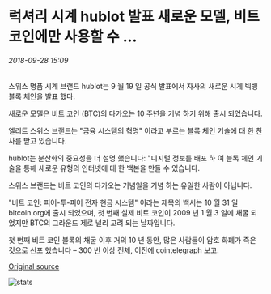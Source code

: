 # 럭셔리 시계 hublot 발표 새로운 모델, 비트 코인에만 사용할 수 ...

###### 2018-09-28 15:09

스위스 명품 시계 브랜드 hublot는 9 월 19 일 공식 발표에서 자사의 새로운 시계 빅뱅 블록 체인을 발표 했다.

새로운 모델은 비트 코인 (BTC)의 다가오는 10 주년을 기념 하기 위해 출시 되었습니다.

엘리트 스위스 브랜드는 "금융 시스템의 혁명" 이라고 부르는 블록 체인 기술에 대 한 찬사를 받고 있습니다.

hublot는 분산화의 중요성을 더 설명 했습니다: "디지털 정보를 배포 하 여 블록 체인 기술을 통해 새로운 유형의 인터넷에 대 한 백본을 만들 수 있습니다.

스위스 브랜드는 비트 코인의 다가오는 기념일을 기념 하는 유일한 사람이 아닙니다.

"비트 코인: 피어-투-피어 전자 현금 시스템" 이라는 제목의 백서는 10 월 31 일 bitcoin.org에 출시 되었으며, 첫 번째 실제 비트 코인이 2009 년 1 월 3 일에 채굴 되었지만 BTC의 그라운드 제로 널리 고려 되는 날짜입니다.

첫 번째 비트 코인 블록의 채굴 이후 거의 10 년 동안, 많은 사람들이 암호 화폐가 죽은 것으로 선포 했습니다 – 300 번 이상 전체, 이전에 cointelegraph 보고.

[Original source](https://cointelegraph.com/news/luxury-watchmaker-hublot-unveils-new-model-available-for-bitcoin-only)

![stats](https://c.statcounter.com/11760860/0/a89fa40b/1/ "stats")